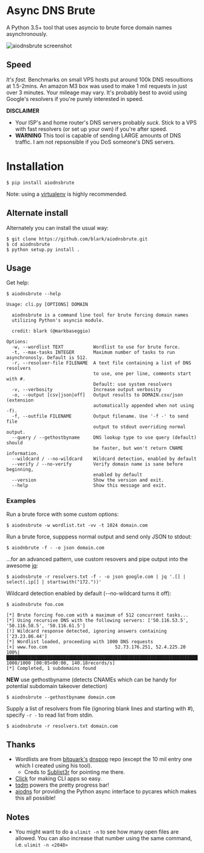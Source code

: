 # Async DNS Brute

A Python 3.5+ tool that uses asyncio to brute force domain names asynchronously.

![aiodnsbrute screenshot](screenshot.png)

## Speed

*It's fast.* Benchmarks on small VPS hosts put around 100k DNS resoultions at 1.5-2mins. An amazon M3 box was used to make 1 mil requests in just over 3 minutes. Your mileage may vary. It's probably best to avoid using Google's resolvers if you're purely interested in speed.

**DISCLAIMER**
- Your ISP's and home router's DNS servers probably _suck_. Stick to a VPS with fast resolvers (or set up your own) if you're after speed.
- **WARNING** This tool is capable of sending LARGE amounts of DNS traffic. I am not repsonsible if you DoS someone's DNS servers.

# Installation

    $ pip install aiodnsbrute

Note: using a [virtualenv](https://virtualenv.pypa.io/en/latest/userguide/#usage) is highly recommended.

## Alternate install

Alternately you can install the usual way:


    $ git clone https://github.com/blark/aiodnsbrute.git
    $ cd aiodnsbrute
    $ python setup.py install .

## Usage

Get help:

    $ aiodnsbrute --help

    Usage: cli.py [OPTIONS] DOMAIN

      aiodnsbrute is a command line tool for brute forcing domain names
      utilizing Python's asyncio module.

      credit: blark (@markbaseggio)

    Options:
      -w, --wordlist TEXT           Wordlist to use for brute force.
      -t, --max-tasks INTEGER       Maximum number of tasks to run asynchronosly. Default is 512.
      -r, --resolver-file FILENAME  A text file containing a list of DNS resolvers
                                    to use, one per line, comments start with #.
                                    Default: use system resolvers
      -v, --verbosity               Increase output verbosity
      -o, --output [csv|json|off]   Output results to DOMAIN.csv/json (extension
                                    automatically appended when not using -f).
      -f, --outfile FILENAME        Output filename. Use '-f -' to send file
                                    output to stdout overriding normal output.
      --query / --gethostbyname     DNS lookup type to use query (default) should
                                    be faster, but won't return CNAME information.
      --wildcard / --no-wildcard    Wildcard detection, enabled by default
      --verify / --no-verify        Verify domain name is sane before beginning,
                                    enabled by default
      --version                     Show the version and exit.
      --help                        Show this message and exit.

### Examples

Run a brute force with some custom options:

    $ aiodnsbrute -w wordlist.txt -vv -t 1024 domain.com

Run a brute force, supppess normal output and send only JSON to stdout:

    $ aiodnbrute -f - -o json domain.com

...for an advanced pattern, use custom resovers and pipe output into the awesome [jq](https://stedolan.github.io/jq/):

    $ aiodnsbrute -r resolvers.txt -f - -o json google.com | jq '.[] | select(.ip[] | startswith("172."))'

Wildcard detection enabled by default (--no-wildcard turns it off):

    $ aiodnsbrute foo.com

    [*] Brute forcing foo.com with a maximum of 512 concurrent tasks...
    [*] Using recursive DNS with the following servers: ['50.116.53.5', '50.116.58.5', '50.116.61.5']
    [!] Wildcard response detected, ignoring answers containing ['23.23.86.44']
    [*] Wordlist loaded, proceeding with 1000 DNS requests
    [+] www.foo.com                         52.73.176.251, 52.4.225.20
    100%|██████████████████████████████████████████████████████████████████████████████| 1000/1000 [00:05<00:00, 140.18records/s]
    [*] Completed, 1 subdomains found

**NEW** use gethostbyname (detects CNAMEs which can be handy for potential subdomain takeover detection)

    $ aiodnsbrute --gethostbyname domain.com

Supply a list of resolvers from file (ignoring blank lines and starting with #), specify `-r -` to read list from stdin.

    $ aiodnsbrute -r resolvers.txt domain.com

## Thanks

- Wordlists are from [bitquark's](https://github.com/bitquark) [dnspop](https://github.com/bitquark/dnspop) repo (except the 10 mil entry one which I created using his tool).
  - Creds to [Sublist3r](https://github.com/aboul3la/Sublist3r) for pointing me there.
- [Click](https://click.palletsprojects.com/en/7.x/) for making CLI apps so easy.
- [tqdm](https://github.com/tqdm/tqdm) powers the pretty progress bar!
- [aiodns](https://github.com/saghul/aiodns) for providing the Python async interface to pycares which makes this all possible!

## Notes

- You might want to do a `ulimit -n` to see how many open files are allowed. You can also increase that number using the same command, i.e. `ulimit -n <2048>`
